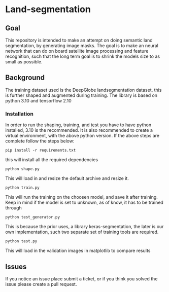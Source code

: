 # Land-segmentation
## Goal
This repository is intended to make an attempt on doing semantic land segmentation, by generating image masks. The goal is to make an neural network that can do on board satellite image processing and feature recognition, such that the long term goal is to shrink the models size to as small as possible.

## Background
The training dataset used is the DeepGlobe landsegmentation dataset, this is further shaped and augmented during training. The library is based on python 3.10 and tensorflow 2.10

### Installation
In order to run the shaping, training, and test you have to have python installed, 3.10 is the recommended.
It is also recommended to create a virtual environment, with the above python version.
If the above steps are complete follow the steps below:
```
pip install -r requirements.txt
```
this will install all the required dependencies
```
python shape.py
```
This will load in and resize the default archive and resize it.
```
python train.py
```
This will run the training on the choosen model, and save it after training.
Keep in mind if the model is set to unknown, as of know, it has to be trained through
```
python test_generator.py
```
This is because the prior uses, a library keras-segmentation, the later is our own implementation, such two separate set of training tools are required.

```
python test.py
```
This will load in the validation images in matplotlib to compare results

## Issues
If you notice an issue place submit a ticket, or if you think you solved the issue please create a pull request.

